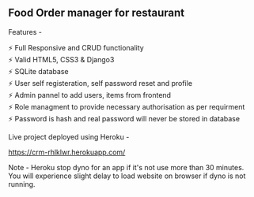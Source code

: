 ## Food Order manager for restaurant

Features -  

⚡️ Full Responsive and CRUD functionality  
⚡️ Valid HTML5, CSS3 & Django3  
⚡️ SQLite database  
⚡️ User self registeration, self password reset and profile  
⚡️ Admin pannel to add users, items from frontend  
⚡️ Role managment to provide necessary authorisation as per requirment  
⚡️ Password is hash and real password will never be stored in database  

Live project deployed using Heroku - 

https://crm-rhlklwr.herokuapp.com/

  
Note - Heroku stop dyno for an app if it's not use more than 30 minutes. You will experience slight delay to load website on browser if dyno is not running.
